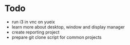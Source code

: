 # Todo 

- run i3 in vnc on yueix
- learn more about desktop, window and display manager
- create reporting project 
- prepare git clone script for common projects
